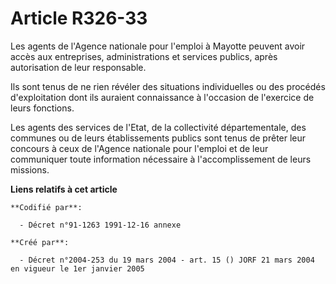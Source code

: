 # Article R326-33

Les agents de l'Agence nationale pour l'emploi à Mayotte peuvent avoir accès aux entreprises, administrations et services
publics, après autorisation de leur responsable.

Ils sont tenus de ne rien révéler des situations individuelles ou des procédés d'exploitation dont ils auraient connaissance
à l'occasion de l'exercice de leurs fonctions.

Les agents des services de l'Etat, de la collectivité départementale, des communes ou de leurs établissements publics sont
tenus de prêter leur concours à ceux de l'Agence nationale pour l'emploi et de leur communiquer toute information nécessaire
à l'accomplissement de leurs missions.

**Liens relatifs à cet article**

	**Codifié par**:

	  - Décret n°91-1263 1991-12-16 annexe

	**Créé par**:

	  - Décret n°2004-253 du 19 mars 2004 - art. 15 () JORF 21 mars 2004 en vigueur le 1er janvier 2005

